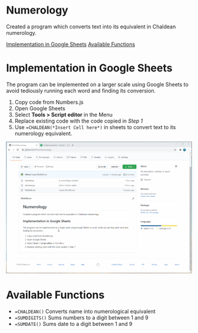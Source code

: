 # Numerology
Created a program which converts text into its equivalent in Chaldean numerology.


[Implementation in Google Sheets](#implementation-in-google-sheets)
[Available Functions](#available-functions)



# Implementation in Google Sheets
The program can be implemented on a larger scale using Google Sheets to avoid tediously running each word and finding its conversion.

1. Copy code from Numbers.js
2. Open Google Sheets
3. Select **Tools > Script editor** in the Menu
4. Replace existing code with the code copied in *Step 1*
5. Use `=CHALDEAN(*Insert Cell here*)` in sheets to convert text to its numerology equivalent.

![Recording](Instructions.gif)

# Available Functions
* `=CHALDEAN()` Converts name into numerological equivalent
* `=SUMDIGITS()` Sums numbers to a digit between 1 and 9 
* `=SUMDATE()` Sums date to a digit between 1 and 9
